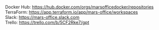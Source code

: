 Docker Hub: https://hub.docker.com/orgs/marsofficedocker/repositories  
TerraForm: https://app.terraform.io/app/mars-office/workspaces  
Slack: https://mars-office.slack.com  
Trello: https://trello.com/b/5CF2Rke7/gpt  
